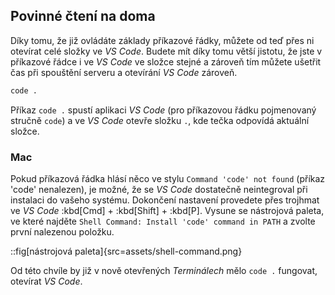 ## Povinné čtení na doma

Díky tomu, že již ovládáte základy příkazové řádky, můžete od teď přes ni otevírat celé složky ve _VS Code_. Budete mít díky tomu větší jistotu, že jste v příkazové řádce i ve _VS Code_ ve složce stejné a zároveň tím můžete ušetřit čas při spouštění serveru a otevírání _VS Code_ zároveň.

```sh
code .
```

Příkaz `code .` spustí aplikaci _VS Code_ (pro příkazovou řádku pojmenovaný stručně `code`) a ve _VS Code_ otevře složku `.`, kde tečka odpovídá aktuální složce.

### Mac

Pokud příkazová řádka hlásí něco ve stylu `Command 'code' not found` (příkaz 'code' nenalezen), je možné, že se _VS Code_ dostatečně neintegroval při instalaci do vašeho systému. Dokončení nastavení provedete přes trojhmat ve _VS Code_ :kbd[Cmd] + :kbd[Shift] + :kbd[P]. Vysune se nástrojová paleta, ve které najděte `Shell Command: Install 'code' command in PATH` a zvolte první nalezenou položku.

::fig[nástrojová paleta]{src=assets/shell-command.png}

Od této chvíle by již v nově otevřených _Terminálech_ mělo `code .` fungovat, otevírat _VS Code_.
